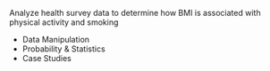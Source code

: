 Analyze health survey data to determine how BMI is associated with physical activity and smoking

- Data Manipulation
- Probability & Statistics
- Case Studies
